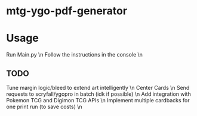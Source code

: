 # mtg-ygo-pdf-generator

# Usage

Run Main.py \n
Follow the instructions in the console \n

## TODO
Tune margin logic/bleed to extend art intelligently \n 
Center Cards \n
Send requests to scryfall/ygopro in batch (idk if possible) \n
Add integration with Pokemon TCG and Digimon TCG APIs \n
Implement multiple cardbacks for one print run (to save costs) \n
